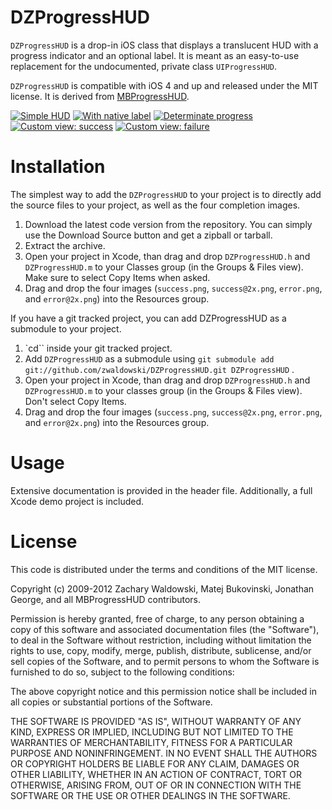 DZProgressHUD
=============

`DZProgressHUD` is a drop-in iOS class that displays a translucent HUD with a progress indicator and an optional label. It is meant as an easy-to-use replacement for the undocumented, private class `UIProgressHUD`. 

`DZProgressHUD` is compatible with iOS 4 and up and released under the MIT license. It is derived from [MBProgressHUD](https://github.com/jdg/MBProgressHUD).

[![Simple HUD](http://d.pr/3I3+)](http://d.pr/3I3+)
[![With native label](http://d.pr/N42R+)](http://d.pr/N42R+)
[![Determinate progress](http://d.pr/wukD+)](http://d.pr/wukD+)
[![Custom view: success](http://d.pr/vlxv+)](http://d.pr/vlxv+)
[![Custom view: failure](http://d.pr/lod2+)](http://d.pr/lod2+)

Installation
============

The simplest way to add the `DZProgressHUD` to your project is to directly add the source files to your project, as well as the four completion images.

1. Download the latest code version from the repository. You can simply use the Download Source button and get a zipball or tarball.
2. Extract the archive.
3. Open your project in Xcode, than drag and drop `DZProgressHUD.h` and `DZProgressHUD.m` to your Classes group (in the Groups & Files view). Make sure to select Copy Items when asked. 
4. Drag and drop the four images (`success.png`, `success@2x.png`, `error.png`, and `error@2x.png`) into the Resources group.

If you have a git tracked project, you can add DZProgressHUD as a submodule to your project. 

1. `cd`` inside your git tracked project.
2. Add `DZProgressHUD` as a submodule using `git submodule add git://github.com/zwaldowski/DZProgressHUD.git DZProgressHUD` .
3. Open your project in Xcode, than drag and drop `DZProgressHUD.h` and `DZProgressHUD.m` to your classes group (in the Groups & Files view). Don't select Copy Items. 
4. Drag and drop the four images (`success.png`, `success@2x.png`, `error.png`, and `error@2x.png`) into the Resources group.

Usage
=====

Extensive documentation is provided in the header file. Additionally, a full Xcode demo project is included.

License
=======

This code is distributed under the terms and conditions of the MIT license. 

Copyright (c) 2009-2012 Zachary Waldowski, Matej Bukovinski, Jonathan George, and all MBProgressHUD contributors.

Permission is hereby granted, free of charge, to any person obtaining a copy of this software and associated documentation files (the "Software"), to deal in the Software without restriction, including without limitation the rights to use, copy, modify, merge, publish, distribute, sublicense, and/or sell copies of the Software, and to permit persons to whom the Software is furnished to do so, subject to the following conditions:

The above copyright notice and this permission notice shall be included in all copies or substantial portions of the Software.

THE SOFTWARE IS PROVIDED "AS IS", WITHOUT WARRANTY OF ANY KIND, EXPRESS OR IMPLIED, INCLUDING BUT NOT LIMITED TO THE WARRANTIES OF MERCHANTABILITY, FITNESS FOR A PARTICULAR PURPOSE AND NONINFRINGEMENT. IN NO EVENT SHALL THE AUTHORS OR COPYRIGHT HOLDERS BE LIABLE FOR ANY CLAIM, DAMAGES OR OTHER LIABILITY, WHETHER IN AN ACTION OF CONTRACT, TORT OR OTHERWISE, ARISING FROM, OUT OF OR IN CONNECTION WITH THE SOFTWARE OR THE USE OR OTHER DEALINGS IN THE SOFTWARE.